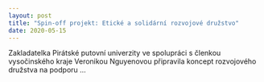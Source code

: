 ```yaml
---
layout: post
title: "Spin-off projekt: Etické a solidární rozvojové družstvo"
date: 2020-05-15
---
```


Zakladatelka Pirátské putovní univerzity ve spolupráci s členkou vysočinského kraje Veronikou Nguyenovou připravila koncept rozvojového družstva na podporu ...
